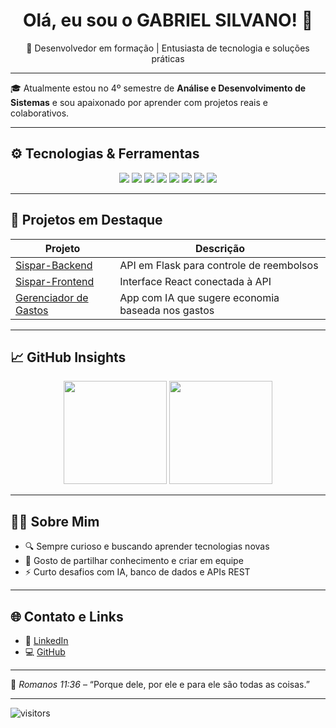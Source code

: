 <h1 align="center">Olá, eu sou o GABRIEL SILVANO! 👋</h1>

<p align="center">🚀 Desenvolvedor em formação | Entusiasta de tecnologia e soluções práticas</p>

---

🎓 Atualmente estou no 4º semestre de **Análise e Desenvolvimento de Sistemas** e sou apaixonado por aprender com projetos reais e colaborativos.

---

## ⚙️ Tecnologias & Ferramentas

<div align="center">
  <img src="https://img.shields.io/badge/-HTML5-E34F26?logo=html5&logoColor=white&style=for-the-badge" />
  <img src="https://img.shields.io/badge/-JavaScript-F7DF1E?logo=javascript&logoColor=black&style=for-the-badge" />
  <img src="https://img.shields.io/badge/-Python-3776AB?logo=python&logoColor=white&style=for-the-badge" />
  <img src="https://img.shields.io/badge/-MySQL-005C84?logo=mysql&logoColor=white&style=for-the-badge" />
  <img src="https://img.shields.io/badge/-Flask-000000?logo=flask&logoColor=white&style=for-the-badge" />
  <img src="https://img.shields.io/badge/-React-20232A?logo=react&logoColor=61DAFB&style=for-the-badge" />
  <img src="https://img.shields.io/badge/-TailwindCSS-06B6D4?logo=tailwind-css&logoColor=white&style=for-the-badge" />
  <img src="https://img.shields.io/badge/-Docker-2496ED?logo=docker&logoColor=white&style=for-the-badge" />
</div>

---

## 🚧 Projetos em Destaque

| Projeto | Descrição |
|--------|-----------|
| [Sispar-Backend](https://github.com/Gabrielsvdata/Sispar-Backend) | API em Flask para controle de reembolsos |
| [Sispar-Frontend](https://github.com/Gabrielsvdata/Sispar-Frontend) | Interface React conectada à API |
| [Gerenciador de Gastos](https://github.com/Gabrielsvdata/gerenciador-gastos) | App com IA que sugere economia baseada nos gastos |

---

## 📈 GitHub Insights

<div align="center">
  <img src="https://github-readme-stats.vercel.app/api?username=Gabrielsvdata&show_icons=true&theme=radical" height="165" />
  <img src="https://github-readme-stats.vercel.app/api/top-langs/?username=Gabrielsvdata&layout=compact&theme=radical" height="165"/>
</div>

---

## 🙋‍♂️ Sobre Mim

- 🔍 Sempre curioso e buscando aprender tecnologias novas
- 💬 Gosto de partilhar conhecimento e criar em equipe
- ⚡ Curto desafios com IA, banco de dados e APIs REST

---

## 🌐 Contato e Links

- 💼 [LinkedIn](https://www.linkedin.com/in/gabriel-silvano-vieira-2615a618b/)
- 💻 [GitHub](https://github.com/Gabrielsvdata)

---

📖 *Romanos 11:36* – “Porque dele, por ele e para ele são todas as coisas.”

---

![visitors](https://komarev.com/ghpvc/?username=Gabrielsvdata&style=flat-square)
